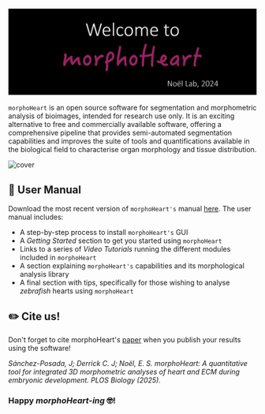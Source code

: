 ![mHlogo](https://github.com/jsanchez679/morphoHeart/blob/main/images/morphoHeart_black.png)

`morphoHeart` is an open source software for segmentation and morphometric analysis of bioimages, intended for research use only. It is an exciting alternative to free and commercially available software, offering a comprehensive pipeline that provides semi-automated segmentation capabilities and improves the suite of tools and quantifications available in the biological field to characterise organ morphology and tissue distribution. 

![cover](https://github.com/jsanchez679/morphoHeart/blob/main/images/cover.png)

## 📙 User Manual
Download the most recent version of `morphoHeart's` manual [here](https://drive.google.com/file/d/1-w9N3_SNzqNrpCAmTTvwc5br08KA6IbV/view).
The user manual includes: 
- A step-by-step process to install `morphoHeart's` GUI
- A *Getting Started* section to get you started using `morphoHeart`
- Links to a series of *Video Tutorials* running the different modules included in `morphoHeart`
- A section explaining `morphoHeart's` capabilities and its morphological analysis library
- A final section with tips, specifically for those wishing to analyse *zebrafish* hearts using `morphoHeart`

## ✏️ Cite us!
Don't forget to cite morphoHeart's [paper](https://journals.plos.org/plosbiology/article?id=10.1371/journal.pbio.3002995) when you publish your results using the software!

*Sánchez-Posada, J; Derrick C. J; Noël, E. S. morphoHeart: A quantitative tool for integrated 3D morphometric analyses of heart and ECM during embryonic development. PLOS Biology (2025).*

### Happy *morphoHeart-ing* 🤓!
